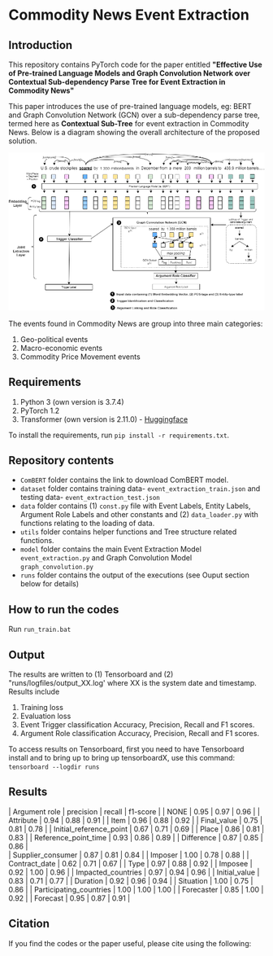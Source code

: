 # Commodity News Event Extraction 

## Introduction
This repository contains PyTorch code for the paper entitled **"Effective Use of Pre-trained Language Models and Graph Convolution Network over Contextual Sub-dependency Parse Tree for Event Extraction in Commodity News"**

This paper introduces the use of pre-trained language models, eg: BERT and Graph Convolution Network (GCN) over a sub-dependency parse tree, termed here as **Contextual Sub-Tree** for event extraction in Commodity News. Below is a diagram showing the overall architecture of the proposed solution. 

![Architecture](fig/architecture_without_polaritymodality.png)

The events found in Commodity News are group into three main categories:
1. Geo-political events
2. Macro-economic events
3. Commodity Price Movement events

## Requirements
1. Python 3 (own version is 3.7.4)
2. PyTorch 1.2
3. Transformer (own version is 2.11.0) - [Huggingface](https://huggingface.co/transformers/)

To install the requirements, run ```pip install -r requirements.txt```.

## Repository contents
- ```ComBERT``` folder contains the link to download ComBERT model.
- ```dataset``` folder contains training data- ```event_extraction_train.json``` and testing data- ```event_extraction_test.json```
- ```data``` folder contains (1) ```const.py``` file with Event Labels, Entity Labels, Argument Role Labels and other constants and (2) ```data_loader.py``` with functions relating to the loading of data.
- ```utils``` folder contains helper functions and Tree structure related functions.
- ```model``` folder contains the main Event Extraction Model ```event_extraction.py``` and Graph Convolution Model ```graph_convolution.py```
- ```runs``` folder contains the output of the executions (see Ouput section below for details)

## How to run the codes
Run ```run_train.bat ```

## Output
The results are written to (1) Tensorboard and (2) "runs/logfiles/output_XX.log' where XX is the system date and timestamp. Results include
1. Training loss
2. Evaluation loss
3. Event Trigger classification Accuracy, Precision, Recall and F1 scores.
4. Argument Role classification Accuracy, Precision, Recall and F1 scores.

To access results on Tensorboard, first you need to have Tensorboard install and to bring up to bring up tensorboardX, use this command: ```tensorboard --logdir runs```

## Results
|       Argument role      | precision |  recall  | f1-score |
| NONE                     |   0.95    |   0.97   |   0.96   |
| Attribute                |   0.94    |   0.88   |   0.91   |
| Item                     |   0.96    |   0.88   |   0.92   |
| Final_value              |   0.75    |   0.81   |   0.78   |
| Initial_reference_point  |   0.67    |   0.71   |   0.69   |
| Place                    |   0.86    |   0.81   |   0.83   |
| Reference_point_time     |   0.93    |   0.86   |   0.89   |
| Difference               |   0.87    |   0.85   |   0.86   |   
| Supplier_consumer        |   0.87    |   0.81   |   0.84   |
| Imposer                  |   1.00    |   0.78   |   0.88   |
| Contract_date            |   0.62    |   0.71   |   0.67   |
| Type                     |   0.97    |   0.88   |   0.92   |
| Imposee                  |   0.92    |   1.00   |   0.96   |
| Impacted_countries       |   0.97    |   0.94   |   0.96   |
| Initial_value            |   0.83    |   0.71   |   0.77   |
| Duration                 |   0.92    |   0.96   |   0.94   |
| Situation                |   1.00    |   0.75   |   0.86   |
| Participating_countries  |   1.00    |   1.00   |   1.00   |
| Forecaster               |   0.85    |   1.00   |   0.92   |
| Forecast                 |   0.95    |   0.87   |   0.91   |


## Citation
If you find the codes or the paper useful, please cite using the following:
